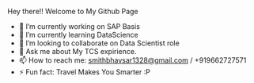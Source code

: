Hey there!! Welcome to My Github Page 

- 🔭 I’m currently working on SAP Basis
- 🌱 I’m currently learning DataScience
- 👯 I’m looking to collaborate on Data Scientist role
- 💬 Ask me about My TCS expirience. 
- 📫 How to reach me: smithbhavsar1328@gmail.com / +919662727571
- ⚡ Fun fact: Travel Makes You Smarter :P
